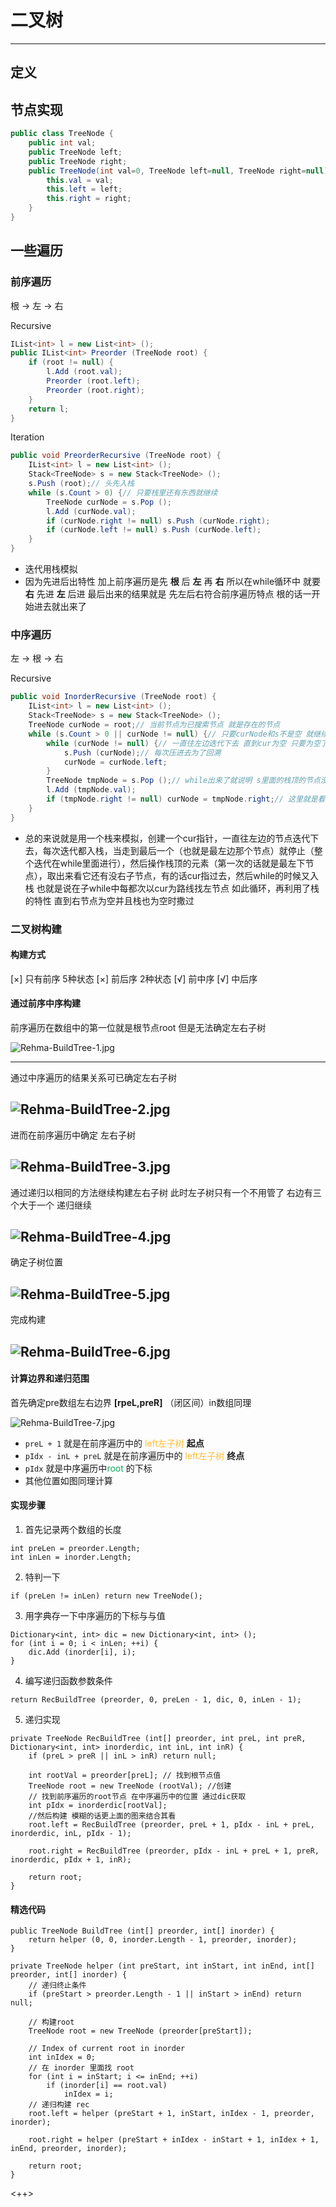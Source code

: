# 二叉树
--------

## 定义

## 节点实现
```csharp
public class TreeNode {
    public int val;
    public TreeNode left;
    public TreeNode right;
    public TreeNode(int val=0, TreeNode left=null, TreeNode right=null) {
        this.val = val;
        this.left = left;
        this.right = right;
    }
}
```

## 一些遍历

### 前序遍历

根 -> 左 -> 右

Recursive
```csharp
IList<int> l = new List<int> ();
public IList<int> Preorder (TreeNode root) {
    if (root != null) {
        l.Add (root.val);
        Preorder (root.left);
        Preorder (root.right);
    }
    return l;
}
```

Iteration
```csharp
public void PreorderRecursive (TreeNode root) {
    IList<int> l = new List<int> ();
    Stack<TreeNode> s = new Stack<TreeNode> ();
    s.Push (root);// 头先入栈
    while (s.Count > 0) {// 只要栈里还有东西就继续
        TreeNode curNode = s.Pop ();
        l.Add (curNode.val);
        if (curNode.right != null) s.Push (curNode.right);
        if (curNode.left != null) s.Push (curNode.left);
    }
}
```

+ 迭代用栈模拟
+ 因为先进后出特性 加上前序遍历是先 __根__ 后 __左__ 再 __右__ 所以在while循环中 就要 __右__ 先进 __左__ 后进 最后出来的结果就是 先左后右符合前序遍历特点 根的话一开始进去就出来了

### 中序遍历
左 -> 根 -> 右

Recursive
```csharp
public void InorderRecursive (TreeNode root) {
    IList<int> l = new List<int> ();
    Stack<TreeNode> s = new Stack<TreeNode> ();
    TreeNode curNode = root;// 当前节点为已搜索节点 就是存在的节点
    while (s.Count > 0 || curNode != null) {// 只要curNode和s不是空 就继续
        while (curNode != null) {// 一直往左边迭代下去 直到cur为空 只要为空了就说明走到了数的最左下角节点
            s.Push (curNode);// 每次压进去为了回溯
            curNode = curNode.left;
        }
        TreeNode tmpNode = s.Pop ();// while出来了就说明 s里面的栈顶的节点没得左子树了 s里面的栈顶的节点就是要找的点
        l.Add (tmpNode.val);
        if (tmpNode.right != null) curNode = tmpNode.right;// 这里就是看 弹出来这个点 右边还有没子树 有的话就给cur 然后以cur为基准进行新的一轮while（里面的while）直到cur为空 s也为空
    }
}
```

+ 总的来说就是用一个栈来模拟，创建一个cur指针，一直往左边的节点迭代下去，每次迭代都入栈，当走到最后一个（也就是最左边那个节点）就停止（整个迭代在while里面进行），然后操作栈顶的元素（第一次的话就是最左下节点），取出来看它还有没右子节点，有的话cur指过去，然后while的时候又入栈 也就是说在子while中每都次以cur为路线找左节点 如此循环，再利用了栈的特性 直到右节点为空并且栈也为空时撒过

### 二叉树构建
#### 构建方式
[×] 只有前序 5种状态
[×] 前后序 2种状态
[√] 前中序
[√] 中后序


#### 通过前序中序构建

前序遍历在数组中的第一位就是根节点root 但是无法确定左右子树

![Rehma-BuildTree-1.jpg](../pic/Rehma-BuildTree-1.jpg)

--------

通过中序遍历的结果关系可已确定左右子树

![Rehma-BuildTree-2.jpg](../pic/Rehma-BuildTree-2.jpg) 
--------

进而在前序遍历中确定 左右子树

![Rehma-BuildTree-3.jpg](../pic/Rehma-BuildTree-3.jpg) 
--------

通过递归以相同的方法继续构建左右子树 此时左子树只有一个不用管了 右边有三个大于一个 递归继续

![Rehma-BuildTree-4.jpg](../pic/Rehma-BuildTree-4.jpg) 
--------

确定子树位置

![Rehma-BuildTree-5.jpg](../pic/Rehma-BuildTree-5.jpg) 
--------

完成构建

![Rehma-BuildTree-6.jpg](../pic/Rehma-BuildTree-6.jpg) 
--------

#### 计算边界和递归范围

首先确定pre数组左右边界 __[rpeL,preR]__ （闭区间）in数组同理

![Rehma-BuildTree-7.jpg](../pic/Rehma-BuildTree-7.jpg) 

+ `preL + 1` 就是在前序遍历中的 <font color=#ffbc32>left左子树</font> __起点__
+ `pIdx - inL + preL` 就是在前序遍历中的 <font color=#ffbc32>left左子树</font> __终点__ 
+ `pIdx` 就是中序遍历中<font color=#0aa858>root</font> 的下标
+ 其他位置如图同理计算

#### 实现步骤

1. 首先记录两个数组的长度
```Csharp
int preLen = preorder.Length;
int inLen = inorder.Length;
```

2. 特判一下
```Csharp
if (preLen != inLen) return new TreeNode();
```

3. 用字典存一下中序遍历的下标与与值
```Csharp
Dictionary<int, int> dic = new Dictionary<int, int> ();
for (int i = 0; i < inLen; ++i) {
    dic.Add (inorder[i], i);
}
```

4. 编写递归函数参数条件
```Csharp
return RecBuildTree (preorder, 0, preLen - 1, dic, 0, inLen - 1);
```

5. 递归实现
```Csharp
private TreeNode RecBuildTree (int[] preorder, int preL, int preR, Dictionary<int, int> inorderdic, int inL, int inR) {
    if (preL > preR || inL > inR) return null;

    int rootVal = preorder[preL]; // 找到根节点值
    TreeNode root = new TreeNode (rootVal); //创建
    // 找到前序遍历的root节点 在中序遍历中的位置 通过dic获取 
    int pIdx = inorderdic[rootVal];
    //然后构建 模糊的话更上面的图来结合其看
    root.left = RecBuildTree (preorder, preL + 1, pIdx - inL + preL, inorderdic, inL, pIdx - 1);

    root.right = RecBuildTree (preorder, pIdx - inL + preL + 1, preR, inorderdic, pIdx + 1, inR);

    return root;
}
```

#### 精选代码
```Csharp
public TreeNode BuildTree (int[] preorder, int[] inorder) {
    return helper (0, 0, inorder.Length - 1, preorder, inorder);
}

private TreeNode helper (int preStart, int inStart, int inEnd, int[] preorder, int[] inorder) {
    // 递归终止条件 
    if (preStart > preorder.Length - 1 || inStart > inEnd) return null;

    // 构建root
    TreeNode root = new TreeNode (preorder[preStart]);

    // Index of current root in inorder
    int inIdex = 0;
    // 在 inorder 里面找 root 
    for (int i = inStart; i <= inEnd; ++i)
        if (inorder[i] == root.val)
            inIdex = i;
    // 递归构建 rec
    root.left = helper (preStart + 1, inStart, inIdex - 1, preorder, inorder);

    root.right = helper (preStart + inIdex - inStart + 1, inIdex + 1, inEnd, preorder, inorder);

    return root;
}
```

<++>

